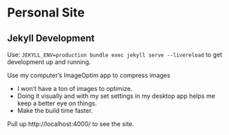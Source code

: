 # Personal Site

## Jekyll Development
Use: `JEKYLL_ENV=production bundle exec jekyll serve --livereload` to get development up and running.

Use my computer’s ImageOptim app to compress images
- I won’t have a ton of images to optimize.
- Doing it visually and with my set settings in my desktop app helps me keep a better eye on things.
- Make the build time faster.

Pull up http://localhost:4000/ to see the site.